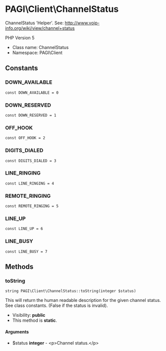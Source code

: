 PAGI\Client\ChannelStatus
===============

ChannelStatus &#039;Helper&#039;. See: http://www.voip-info.org/wiki/view/channel+status

PHP Version 5


* Class name: ChannelStatus
* Namespace: PAGI\Client



Constants
----------


### DOWN_AVAILABLE

    const DOWN_AVAILABLE = 0





### DOWN_RESERVED

    const DOWN_RESERVED = 1





### OFF_HOOK

    const OFF_HOOK = 2





### DIGITS_DIALED

    const DIGITS_DIALED = 3





### LINE_RINGING

    const LINE_RINGING = 4





### REMOTE_RINGING

    const REMOTE_RINGING = 5





### LINE_UP

    const LINE_UP = 6





### LINE_BUSY

    const LINE_BUSY = 7







Methods
-------


### toString

    string PAGI\Client\ChannelStatus::toString(integer $status)

This will return the human readable description for the given channel
status. See class constants. (False if the status is invalid).



* Visibility: **public**
* This method is **static**.


#### Arguments
* $status **integer** - &lt;p&gt;Channel status.&lt;/p&gt;


